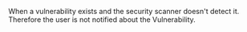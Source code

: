 When a vulnerability exists and the security scanner doesn't detect it. Therefore the user is not notified about the Vulnerability. 